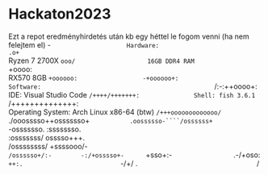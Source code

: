 # Hackaton2023
Ezt a repot eredményhirdetés
után kb egy héttel le fogom venni
(ha nem felejtem el)
                                                               -`                    
Hardware:                                                     .o+`                   
    Ryzen 7 2700X                                            `ooo/                   
    16GB DDR4 RAM                                           `+oooo:                  
    RX570 8GB                                              `+oooooo:                 
                                                           -+oooooo+:                
Software:                                                `/:-:++oooo+:               
    IDE: Visual Studio Code                             `/++++/+++++++:              
    Shell: fish 3.6.1                                  `/++++++++++++++:             
    Operating System: Arch Linux x86-64 (btw)         `/+++ooooooooooooo/`           
                                                     ./ooosssso++osssssso+`          
                                                    .oossssso-````/ossssss+`         
                                                   -osssssso.      :ssssssso.        
                                                  :osssssss/        osssso+++.       
                                                 /ossssssss/        +ssssooo/-       
                                               `/ossssso+/:-        -:/+osssso+-     
                                              `+sso+:-`                 `.-/+oso:
                                             `++:.                           `-/+/
                                             .`                                 `/